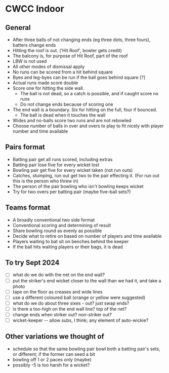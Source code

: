 # CWCC Indoor

## General
* After three balls of not changing ends (eg three dots, three fours), batters change ends
* Hitting the roof is out. ('Hit Roof', bowler gets credit)
* The balcony is, for purpose of Hit Roof, part of the roof
* LBW is not used
* All other modes of dismissal apply
* No runs can be scored from a hit behind square
* Byes and leg-byes can be run if the ball goes behind square [?]
* Actual runs made score double
* Score one for hitting the side wall. 
	* The ball is not dead, so a catch is possible, and if caught score no runs
	* Do not change ends because of scoring one
* The end wall is a boundary. Six for hitting on the full, four if bounced. 
	* The ball is dead when it touches the wall
* Wides and no-balls score two runs and are not rebowled
* Choose number of balls in over and overs to play to fit nicely with player number and time available

## Pairs format
* Batting pair get all runs scored, including extras
* Batting pair lose five for every wicket lost
* Bowling pair get five for every wicket taken (not run outs)
* Catches, stumping, run out get two to the pair effecting it. (For run out this is the person who threw in)
* The person of the pair bowling  who isn't bowling keeps wicket
* Try for two overs per batting pair (maybe five-ball sets?)

## Teams format
* A broadly conventional two side format
* Conventional scoring and determining of result
* Share bowling round as evenly as possible
* Decide what to retire on based on number of players and time available
* Players waiting to bat sit on benches behind the keeper
* If the ball hits waiting players or their bags, it is dead

## To try Sept 2024
- [ ] what do we do with the net on the end wall?
- [ ] put the striker's end wicket closer to the wall than we had it, and take a photo
- [ ] tape on the floor as creases and wide lines
- [ ] use a different coloured ball (orange or yellow were suggested)
- [ ] what do we do about three sixes - out? just swap ends?
- [ ] is there a too-high on the end wall line? top of the net?
- [ ] change ends when striker out? non-striker out?
- [ ] wicket-keeper -- allow subs, I think; any element of auto-wickie?

## Other variations we thought of
* schedule so that the same bowling pair bowl both a batting pair's sets, or different; if the former can seed a bit
* bowling off 1 or 2 paces only (maybe)
* possibly -5 is too harsh for a wicket?

